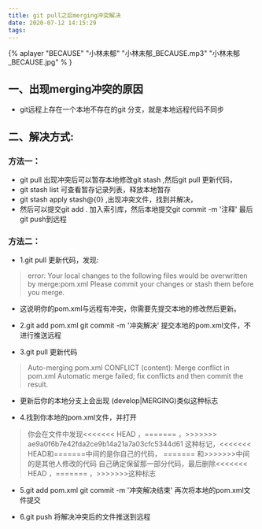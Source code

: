 ```yaml
---
title: git pull之后merging冲突解决
date: 2020-07-12 14:15:29
tags:
---
```


{% aplayer "BECAUSE" "小林未郁" "小林未郁_BECAUSE.mp3" "小林未郁_BECAUSE.jpg" % }

## 一、出现merging冲突的原因
- git远程上存在一个本地不存在的git 分支，就是本地远程代码不同步

## 二、解决方式:

### 方法一：
- git pull 出现冲突后可以暂存本地修改git stash ,然后git pull 更新代码，
- git stash list 可查看暂存记录列表，释放本地暂存 
- git stash apply stash@{0} ,出现冲突文件，找到并解决，
- 然后可以提交git add . 加入索引库，然后本地提交git commit -m '注释' 最后git push到远程

### 方法二：
- 1.git pull  更新代码，发现:
> error: Your local changes to the following files would be overwritten by merge:pom.xml
Please commit your changes or stash them before you merge.
- 这说明你的pom.xml与远程有冲突，你需要先提交本地的修改然后更新。

- 2.git add pom.xml   git commit -m '冲突解决'    提交本地的pom.xml文件，不进行推送远程

- 3.git pull   更新代码
> Auto-merging pom.xml
  CONFLICT (content): Merge conflict in pom.xml
  Automatic merge failed; fix conflicts and then commit the result.
- 更新后你的本地分支上会出现 (develop|MERGING)类似这种标志

- 4.找到你本地的pom.xml文件，并打开
> 你会在文件中发现<<<<<<< HEAD ，=======  ，>>>>>>> ae9a0f6b7e42fda2ce9b14a21a7a03cfc5344d61 这种标记，<<<<<<< HEAD和=======中间的是你自己的代码，  =======  和>>>>>>>中间的是其他人修改的代码 自己确定保留那一部分代码，最后删除<<<<<<< HEAD ，=======  ，>>>>>>>这种标志

- 5.git add pom.xml    git commit -m '冲突解决结束'   再次将本地的pom.xml文件提交

- 6.git push   将解决冲突后的文件推送到远程

